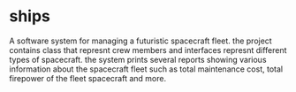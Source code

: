 # ships
A software system for managing a futuristic spacecraft fleet.
the project contains class that represnt crew members and interfaces represnt  different types of spacecraft.
the system prints several reports showing various information about the spacecraft fleet such as total maintenance cost, total firepower
of the fleet spacecraft and more.
